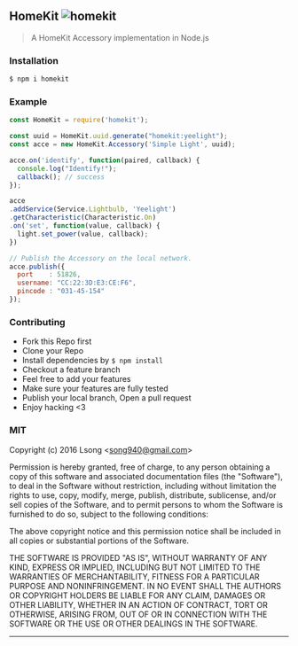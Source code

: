 ## HomeKit ![homekit](https://img.shields.io/npm/v/homekit.svg)

> A HomeKit Accessory implementation in Node.js

### Installation

```bash
$ npm i homekit
```

### Example

```js
const HomeKit = require('homekit');

const uuid = HomeKit.uuid.generate("homekit:yeelight");
const acce = new HomeKit.Accessory('Simple Light', uuid);

acce.on('identify', function(paired, callback) {
  console.log("Identify!");
  callback(); // success
});

acce
.addService(Service.Lightbulb, 'Yeelight')
.getCharacteristic(Characteristic.On)
.on('set', function(value, callback) {
  light.set_power(value, callback);
})

// Publish the Accessory on the local network.
acce.publish({
  port    : 51826,
  username: "CC:22:3D:E3:CE:F6",
  pincode : "031-45-154"
});
```

### Contributing
- Fork this Repo first
- Clone your Repo
- Install dependencies by `$ npm install`
- Checkout a feature branch
- Feel free to add your features
- Make sure your features are fully tested
- Publish your local branch, Open a pull request
- Enjoy hacking <3

### MIT

Copyright (c) 2016 Lsong &lt;song940@gmail.com&gt;

Permission is hereby granted, free of charge, to any person obtaining a copy
of this software and associated documentation files (the "Software"), to deal
in the Software without restriction, including without limitation the rights
to use, copy, modify, merge, publish, distribute, sublicense, and/or sell
copies of the Software, and to permit persons to whom the Software is
furnished to do so, subject to the following conditions:

The above copyright notice and this permission notice shall be included in
all copies or substantial portions of the Software.

THE SOFTWARE IS PROVIDED "AS IS", WITHOUT WARRANTY OF ANY KIND, EXPRESS OR
IMPLIED, INCLUDING BUT NOT LIMITED TO THE WARRANTIES OF MERCHANTABILITY,
FITNESS FOR A PARTICULAR PURPOSE AND NONINFRINGEMENT. IN NO EVENT SHALL THE
AUTHORS OR COPYRIGHT HOLDERS BE LIABLE FOR ANY CLAIM, DAMAGES OR OTHER
LIABILITY, WHETHER IN AN ACTION OF CONTRACT, TORT OR OTHERWISE, ARISING FROM,
OUT OF OR IN CONNECTION WITH THE SOFTWARE OR THE USE OR OTHER DEALINGS IN
THE SOFTWARE.

---
